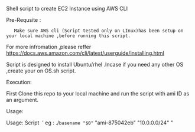 
Shell script to create EC2 Instance using AWS CLI

Pre-Requsite : 

       Make sure AWS cli (Script tested only on LInux)has been setup on your local machine ,before running this script.
 For more infromation ,please reffer https://docs.aws.amazon.com/cli/latest/userguide/installing.html
 
 Script is designed to install Ubuntu/rhel .Incase if you need any other OS ,create your on OS.sh script.
 
 Execution:
 
 First Clone this repo to your local machine  and run the script with ami ID as an argument.
 
 Usage: 
 
 Usage:   Script <Image ID> <cidr> '
         eg : ./`basename "$0"` "ami-875042eb" "10.0.0.0/24" "


        
